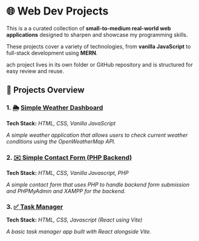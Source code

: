 # 🌐 Web Dev Projects

This is a a curated collection of **small-to-medium real-world web applications** designed to sharpen and showcase my programming skills. 

These projects cover a variety of technologies, from **vanilla JavaScript** to full-stack development using **MERN**.

ach project lives in its own folder or GitHub repository and is structured for easy review and reuse.

## 🧰 Projects Overview

### 1. 🌦️ [Simple Weather Dashboard](https://github.com/UncleH25/Simple-Weather-Dashboard)

**Tech Stack:** *HTML, CSS, Vanilla JavaScript*

*A simple weather application that allows users to check current weather conditions using the OpenWeatherMap API.*

### 2. [✉️ Simple Contact Form (PHP Backend)](https://github.com/UncleH25/Simple-Contact-Form)

**Tech Stack:** *HTML, CSS, Vanilla Javascript, PHP*

*A simple contact form that uses PHP to handle backend form submission and PHPMyAdmin and XAMPP for the backend.*

### 3. [✅ Task Manager]()

**Tech Stack:** *HTML, CSS, Javascript (React using Vite)*

*A basic task manager app built with React alongside Vite.*
